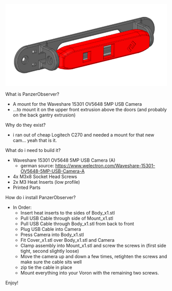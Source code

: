 <p align="center">
  <img src="PanzerObserver.png" width="600" title="hover text">
</p>

What is PanzerObserver?
- A mount for the Waveshare 15301 OV5648 5MP USB Camera
- ...to mount it on the upper front extrusion above the doors (and probably on the back gantry extrusion)

Why do they exist?
- i ran out of cheap Logitech C270 and needed a mount for that new cam... yeah that is it.

What do i need to build it?
- Waveshare 15301 OV5648 5MP USB Camera (A)
  - german source: https://www.welectron.com/Waveshare-15301-OV5648-5MP-USB-Camera-A
- 4x M3x8 Socket Head Screws
- 2x M3 Heat Inserts (low profile)
- Printed Parts

How do i install PanzerObserver?
- In Order:
  - Insert heat inserts to the sides of Body_x1.stl
  - Pull USB Cable through side of Mount_x1.stl
  - Pull USB Cable through Body_x1.stl from back to front
  - Plug USB Cable into Camera
  - Press Camera into Body_x1.stl
  - Fit Cover_x1.stl over Body_x1.stl and Camera
  - Clamp assembly into Mount_x1.stl and screw the screws in (first side tight, second slightly loose)
  - Move the camera up and down a few times, retighten the screws and make sure the cable sits well
  - zip tie the cable in place
  - Mount everything into your Voron with the remaining two screws.  
 
 Enjoy!